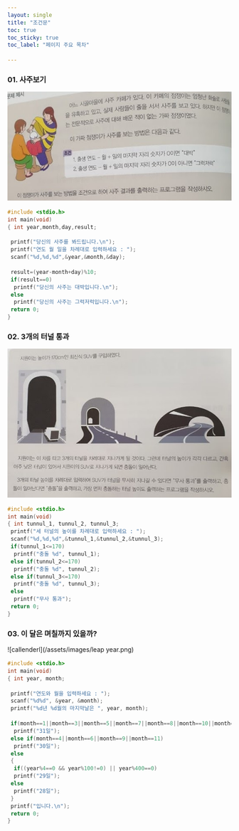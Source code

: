 ```yaml
---
layout: single
title: "조건문" 
toc: true
toc_sticky: true
toc_label: "페이지 주요 목차" 

---
```


### 01. 사주보기
![saju](/assets/images/prophecy.png)
~~~c
#include <stdio.h>
int main(void)
{ int year,month,day,result;

 printf("당신의 사주를 봐드립니다.\n");
 printf("연도 월 일을 차례대로 입력하세요 : ");
 scanf("%d,%d,%d",&year,&month,&day);

 result=(year-month+day)%10;
 if(result==0)
  printf("당신의 사주는 대박입니다.\n");
 else
  printf("당신의 사주는 그럭저럭입니다.\n");
 return 0;
}
~~~ 

### 02. 3개의 터널 통과
![tunnel](/assets/images/tunnel.png)
~~~c
#include <stdio.h>
int main(void)
{ int tunnul_1, tunnul_2, tunnul_3;
 printf("세 터널의 높이를 차례대로 입력하세요 : ");
 scanf("%d,%d,%d",&tunnul_1,&tunnul_2,&tunnul_3);
 if(tunnul_1<=170)
  printf("충돌 %d", tunnul_1);
 else if(tunnul_2<=170)
  printf("충돌 %d", tunnul_2);
 else if(tunnul_3<=170)
  printf("충돌 %d", tunnul_3);
 else
  printf("무사 통과");
 return 0;
}
~~~ 

### 03. 이 달은 며칠까지 있을까?
![callenderl](/assets/images/leap year.png)
~~~c
#include <stdio.h>
int main(void)
{ int year, month;

 printf("연도와 월을 입력하세요 : ");
 scanf("%d%d", &year, &month);
 printf("%d년 %d월의 마지막날은 ", year, month);

 if(month==1||month==3||month==5||month==7||month==8||month==10||month==12)
  printf("31일");
 else if(month==4||month==6||month==9||month==11)
  printf("30일");
 else
 {
  if((year%4==0 && year%100!=0) || year%400==0)
  printf("29일");
 else
  printf("28일");
 }
 printf("입니다.\n");
 return 0;
}
~~~
